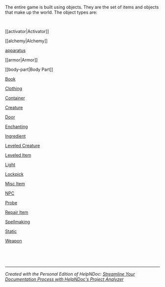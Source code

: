# 

&nbsp;

The entire game is built using objects. They are the set of items and objects that make up the world. The object types are:

&nbsp;

[[activator|Activator]]

[[alchemy|Alchemy]]

[apparatus](apparatus.md)

[[armor|Armor]]

[[body-part|Body Part]]

[Book](<Book.md>)

[Clothing](<Clothing.md>)

[Container](<Container.md>)

[Creature](<Creature.md>)

[Door](<Door.md>)

[Enchanting](<Enchanting.md>)

[Ingredient](<Ingredient.md>)

[Leveled Creature](<LeveledCreature.md>)

[Leveled Item](<LeveledItem.md>)

[Light](<Light.md>)

[Lockpick](<Lockpick.md>)

[Misc Item](<MiscItem.md>)

[NPC ](character.md)

[Probe](<Probe.md>)

[Repair Item](<RepairItem.md>)

[Spellmaking](<Spellmaking.md>)

[Static](<Static.md>)

[Weapon](<Weapon.md>)

&nbsp;

&nbsp;


***
_Created with the Personal Edition of HelpNDoc: [Streamline Your Documentation Process with HelpNDoc's Project Analyzer](<https://www.helpndoc.com/feature-tour/advanced-project-analyzer/>)_
